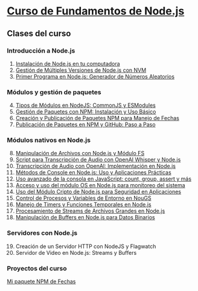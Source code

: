 # [Curso de Fundamentos de Node.js](https://platzi.com/cursos/nodejs/)

## Clases del curso

### Introducción a Node.js
1. [Instalación de Node.js en tu computadora](/fundamentos-node/topics/1-introduction.md)
2. [Gestión de Múltiples Versiones de Node.js con NVM](/fundamentos-node/topics/2-installation.md)
3. [Primer Programa en Node.js: Generador de Números Aleatorios](/fundamentos-node/topics/3-first-program.md)

### Módulos y gestión de paquetes
4. [Tipos de Módulos en NodeJS: CommonJS y ESModules](/fundamentos-node/topics/4-types-modules.md)
5. [Gestión de Paquetes con NPM: Instalación y Uso Básico](/fundamentos-node/topics/5-package-management-with-npm.md)
6. [Creación y Publicación de Paquetes NPM para Manejo de Fechas](/fundamentos-node/topics/6-creating-and-publishing-npm-packages.md)
7. [Publicación de Paquetes en NPM y GitHub: Paso a Paso](/fundamentos-node/topics/7-publishing-packages-on-npm-and-gitHub.md)

### Módulos nativos en Node.js
8. [Manipulación de Archivos con Node.js y Módulo FS](/fundamentos-node/topics/8-file-manipulation-with-fs-module.md)
9. [Script para Transcripción de Audio con OpenAI Whisper y Node.js](/fundamentos-node/topics/9-audio-transcription-open-ia.md)
10. [Transcripción de Audio con OpenAI: Implementación en Node.js](/fundamentos-node/topics/10-audio-transcription-open-ia-2.md)
11. [Métodos de Console en Node.js: Uso y Aplicaciones Prácticas](/fundamentos-node/topics/11-console-methods.md)
12. [Uso avanzado de la consola en JavaScript: count, group, assert y más](/fundamentos-node/topics/12-advanced-console-usage.md)
13. [Acceso y uso del módulo OS en Node.js para monitoreo del sistema](/fundamentos-node/topics/13-use-of-the-OS-module.md)
14. [Uso del Módulo Cripto de Node.js para Seguridad en Aplicaciones](/fundamentos-node/topics/14-using-the-crypto-module.md)
15. [Control de Procesos y Variables de Entorno en NouGS](/fundamentos-node/topics/15-process.md)
16. [Manejo de Timers y Funciones Temporales en Node.js](/fundamentos-node/topics/16-timers.md)
17. [Procesamiento de Streams de Archivos Grandes en Node.js](/fundamentos-node/topics/17-streams.md)
18. [Manipulación de Buffers en Node.js para Datos Binarios](/fundamentos-node/topics/18-buffers.md)

### Servidores con Node.js
19. Creación de un Servidor HTTP con NodeJS y Flagwatch
20. Servidor de Video en Node.js: Streams y Buffers

### Proyectos del curso
[Mi paquete NPM de Fechas](enlace.com)